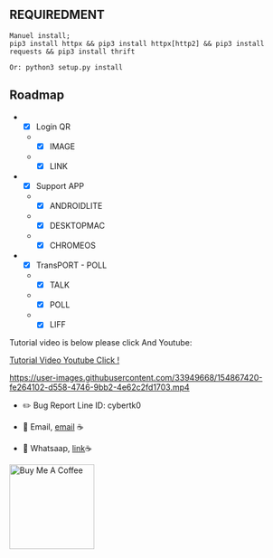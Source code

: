 ## REQUIREDMENT ##
```PY
Manuel install; 
pip3 install httpx && pip3 install httpx[http2] && pip3 install requests && pip3 install thrift

Or: python3 setup.py install
```

## Roadmap

*  - [x] Login QR
    *  - [x] IMAGE
    *  - [x] LINK
*  - [x] Support APP
    *  - [x] ANDROIDLITE
    *  - [x] DESKTOPMAC
    *  - [x] CHROMEOS
*  - [x] TransPORT - POLL
    *  - [x] TALK
    *  - [x] POLL
    *  - [x] LIFF 

Tutorial video is below please click And Youtube:

[Tutorial Video Youtube Click ! ](https://www.youtube.com/watch?v=wBtC7nR9L8Y)


https://user-images.githubusercontent.com/33949668/154867420-fe264102-d558-4746-9bb2-4e62c2fd1703.mp4





- ✏️ Bug Report Line ID: cybertk0 

- 💼 Email, [email](mailto:tolgkr@cybertkr.com) ☕
- 💼 Whatsaap, [link](https://api.whatsapp.com/send?phone=31686208125)☕

<a href="https://www.buymeacoffee.com/cybertkr" target="_blank"><img src="https://cdn.buymeacoffee.com/buttons/v2/default-red.png" alt="Buy Me A Coffee" width="150" ></a>

